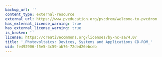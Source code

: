 ```yaml
---
backup_url: ''
content_type: external-resource
external_url: https://www.pveducation.org/pvcdrom/welcome-to-pvcdrom
has_external_licence_warning: true
has_external_license_warning: true
is_broken: ''
license: https://creativecommons.org/licenses/by-nc-sa/4.0/
title: '_Photovoltaics: Devices, Systems and Applications CD-ROM_'
uid: fe492906-f5e5-4c59-ab76-72ded26ebceb
---
```

